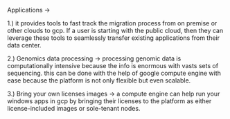 Applications -> 

1.) it provides tools to fast track the migration process from on premise or other clouds to gcp. If a user is starting
with the public cloud, then they can leverage these tools to seamlessly transfer existing applications from their data center.

2.) Genomics data processing -> processing genomic data is  computationally intensive because the info is enormous with 
vasts sets of sequencing. this can be done with the help of google compute engine with ease because the platform is not 
only flexible but even scalable.

3.) Bring your own licenses images -> a compute engine can help run your windows apps in gcp by bringing their licenses to the
platform as either license-included images or sole-tenant nodes.